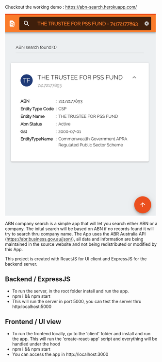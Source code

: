 Checkout the working demo : https://abn-search.herokuapp.com/

![Working Demo Screenshot](demo-screenshot.png)

ABN company search is a simple app that will let you search either ABN or a company. The inital search will be based on ABN if no records found it will try to search thru company name. The App uses the ABR Australia API (https://abr.business.gov.au/json/), all data and information are being maintained in the source website and not being redistributed or modified by this App.

This project is created with ReactJS for UI client and ExpressJS for the backend server.

## Backend / ExpressJS

- To run the server, in the root folder install and run the app.
- npm i && npm start
- This will run the server in port 5000, you can test the server thru http:localhost:5000

## Frontend / UI view

- To run the frontend locally, go to the 'client' folder and install and run the app. This will run the 'create-react-app' script and everything will be handled under the hood
- npm i && npm start
- You can access the app in http://localhost:3000
